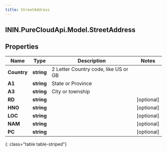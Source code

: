 ```yaml
---
title: StreetAddress
---
```

## ININ.PureCloudApi.Model.StreetAddress

## Properties

|Name | Type | Description | Notes|
|------------ | ------------- | ------------- | -------------|
| **Country** | **string** | 2 Letter Country code, like US or GB | |
| **A1** | **string** | State or Province | |
| **A3** | **string** | City or township | |
| **RD** | **string** |  | [optional] |
| **HNO** | **string** |  | [optional] |
| **LOC** | **string** |  | [optional] |
| **NAM** | **string** |  | [optional] |
| **PC** | **string** |  | [optional] |
{: class="table table-striped"}



